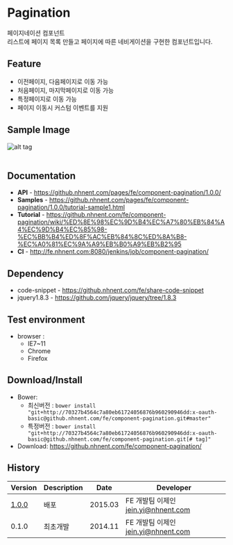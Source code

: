 Pagination
======================
페이지네이션 컴포넌트<br>
리스트에 페이지 목록 만들고 페이지에 따른 네비게이션을 구현한 컴포넌트입니다.

## Feature
* 이전페이지, 다음페이지로 이동 가능
* 처음페이지, 마지막페이지로 이동 가능
* 특정페이지로 이동 가능
* 페이지 이동시 커스텀 이벤트를 지원

## Sample Image
![alt tag](https://github.nhnent.com/pages/fe/component-pagination/paging.png)<br><br>

## Documentation
* **API** - https://github.nhnent.com/pages/fe/component-pagination/1.0.0/
* **Samples** - https://github.nhnent.com/pages/fe/component-pagination/1.0.0/tutorial-sample1.html
* **Tutorial** - https://github.nhnent.com/fe/component-pagination/wiki/%ED%8E%98%EC%9D%B4%EC%A7%80%EB%84%A4%EC%9D%B4%EC%85%98-%EC%BB%B4%ED%8F%AC%EB%84%8C%ED%8A%B8-%EC%A0%81%EC%9A%A9%EB%B0%A9%EB%B2%95
* **CI** - http://fe.nhnent.com:8080/jenkins/job/component-pagination/

## Dependency
* code-snippet - https://github.nhnent.com/fe/share-code-snippet
* jquery1.8.3 - https://github.com/jquery/jquery/tree/1.8.3

## Test environment
* browser : 
   * IE7~11
   * Chrome
   * Firefox

## Download/Install
* Bower: 
   * 최신버전 : `bower install "git+http://70327b4564c7a80eb61724056876b960290946dd:x-oauth-basic@github.nhnent.com/fe/component-pagination.git#master"`
   * 특정버전 : `bower install "git+http://70327b4564c7a80eb61724056876b960290946dd:x-oauth-basic@github.nhnent.com/fe/component-pagination.git[# tag]"`
* Download: https://github.nhnent.com/fe/component-pagination/

## History
| Version | Description | Date | Developer |
| ---- | ---- | ---- | ---- |
| <a href="https://github.nhnent.com/pages/fe/component-pagination/1.0.0/">1.0.0</a> | 배포 | 2015.03 | FE 개발팀 이제인 <jein.yi@nhnent.com> |
| 0.1.0 | 최초개발 | 2014.11 | FE 개발팀 이제인 <jein.yi@nhnent.com> |



